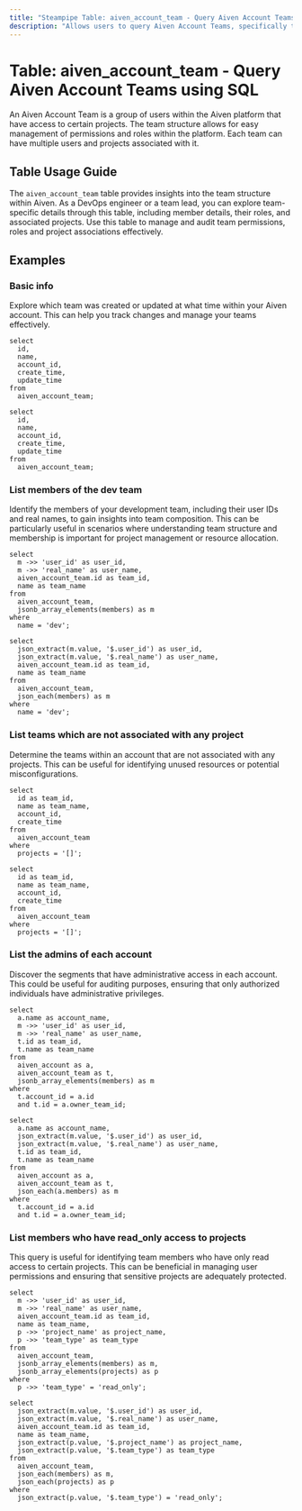 ```yaml
---
title: "Steampipe Table: aiven_account_team - Query Aiven Account Teams using SQL"
description: "Allows users to query Aiven Account Teams, specifically the details regarding team members, their roles and associated projects."
---
```


# Table: aiven_account_team - Query Aiven Account Teams using SQL

An Aiven Account Team is a group of users within the Aiven platform that have access to certain projects. The team structure allows for easy management of permissions and roles within the platform. Each team can have multiple users and projects associated with it.

## Table Usage Guide

The `aiven_account_team` table provides insights into the team structure within Aiven. As a DevOps engineer or a team lead, you can explore team-specific details through this table, including member details, their roles, and associated projects. Use this table to manage and audit team permissions, roles and project associations effectively.

## Examples

### Basic info
Explore which team was created or updated at what time within your Aiven account. This can help you track changes and manage your teams effectively.

```sql+postgres
select
  id,
  name,
  account_id,
  create_time,
  update_time
from
  aiven_account_team;
```

```sql+sqlite
select
  id,
  name,
  account_id,
  create_time,
  update_time
from
  aiven_account_team;
```

### List members of the dev team
Identify the members of your development team, including their user IDs and real names, to gain insights into team composition. This can be particularly useful in scenarios where understanding team structure and membership is important for project management or resource allocation.

```sql+postgres
select
  m ->> 'user_id' as user_id,
  m ->> 'real_name' as user_name,
  aiven_account_team.id as team_id,
  name as team_name
from
  aiven_account_team,
  jsonb_array_elements(members) as m
where
  name = 'dev';
```

```sql+sqlite
select
  json_extract(m.value, '$.user_id') as user_id,
  json_extract(m.value, '$.real_name') as user_name,
  aiven_account_team.id as team_id,
  name as team_name
from
  aiven_account_team,
  json_each(members) as m
where
  name = 'dev';
```

### List teams which are not associated with any project
Determine the teams within an account that are not associated with any projects. This can be useful for identifying unused resources or potential misconfigurations.

```sql+postgres
select
  id as team_id,
  name as team_name,
  account_id,
  create_time
from
  aiven_account_team
where
  projects = '[]';
```

```sql+sqlite
select
  id as team_id,
  name as team_name,
  account_id,
  create_time
from
  aiven_account_team
where
  projects = '[]';
```

### List the admins of each account
Discover the segments that have administrative access in each account. This could be useful for auditing purposes, ensuring that only authorized individuals have administrative privileges.

```sql+postgres
select
  a.name as account_name,
  m ->> 'user_id' as user_id,
  m ->> 'real_name' as user_name,
  t.id as team_id,
  t.name as team_name
from
  aiven_account as a,
  aiven_account_team as t,
  jsonb_array_elements(members) as m
where
  t.account_id = a.id
  and t.id = a.owner_team_id;
```

```sql+sqlite
select
  a.name as account_name,
  json_extract(m.value, '$.user_id') as user_id,
  json_extract(m.value, '$.real_name') as user_name,
  t.id as team_id,
  t.name as team_name
from
  aiven_account as a,
  aiven_account_team as t,
  json_each(a.members) as m
where
  t.account_id = a.id
  and t.id = a.owner_team_id;
```

### List members who have read_only access to projects
This query is useful for identifying team members who have only read access to certain projects. This can be beneficial in managing user permissions and ensuring that sensitive projects are adequately protected.

```sql+postgres
select
  m ->> 'user_id' as user_id,
  m ->> 'real_name' as user_name,
  aiven_account_team.id as team_id,
  name as team_name,
  p ->> 'project_name' as project_name,
  p ->> 'team_type' as team_type
from
  aiven_account_team,
  jsonb_array_elements(members) as m,
  jsonb_array_elements(projects) as p
where
  p ->> 'team_type' = 'read_only';
```

```sql+sqlite
select
  json_extract(m.value, '$.user_id') as user_id,
  json_extract(m.value, '$.real_name') as user_name,
  aiven_account_team.id as team_id,
  name as team_name,
  json_extract(p.value, '$.project_name') as project_name,
  json_extract(p.value, '$.team_type') as team_type
from
  aiven_account_team,
  json_each(members) as m,
  json_each(projects) as p
where
  json_extract(p.value, '$.team_type') = 'read_only';
```